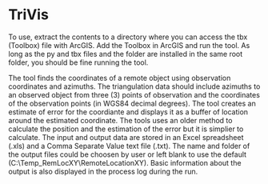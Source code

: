 TriVis
======
To use, extract the contents to a directory where you can access the tbx (Toolbox) file with ArcGIS. Add the Toolbox in ArcGIS and run the tool.  As long as the py and tbx files and the folder are installed in the same root folder, you should be fine running the tool.

The tool finds the coordinates of a remote object using observation coordinates and azimuths. The triangulation data should include azimuths to an observed object from three (3) points of observation and the coordinates of the observation points (in WGS84 decimal degrees). The tool creates an estimate of error for the coordiante and displays it as a buffer of location around the estimated coordinate. The tools uses an older method to calculate the position and the estimation of the error but it is simplier to calculate. The input and output data are stored in an Excel spreadsheet (.xls) and a Comma Separate Value text file (.txt). The name and folder of the output files could be choosen by user or left blank to use the default (C:\Temp_RemLocXY\RemoteLocationXY). Basic information about the output is also displayed in the process log during the run.
